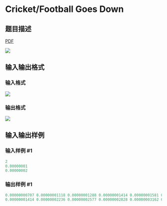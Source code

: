 # Cricket/Football Goes Down

## 题目描述

[problemUrl]: https://uva.onlinejudge.org/index.php?option=com_onlinejudge&Itemid=8&category=15&page=show_problem&problem=1286

[PDF](https://uva.onlinejudge.org/external/103/p10345.pdf)

![](https://cdn.luogu.com.cn/upload/vjudge_pic/UVA10345/8082f714cbace912b781e239742fcb6dfffb513e.png)

## 输入输出格式

### 输入格式

![](https://cdn.luogu.com.cn/upload/vjudge_pic/UVA10345/5ca04a7884ec3a185a82811995ef32be04fe865b.png)

### 输出格式

![](https://cdn.luogu.com.cn/upload/vjudge_pic/UVA10345/a32cfa5b92bac4b40aad9daef615d97216389d4b.png)

## 输入输出样例

### 输入样例 #1

```cpp
2
0.00000001
0.00000002
```


### 输出样例 #1

```cpp
0.00000000707 0.00000001118 0.00000001288 0.00000001414 0.00000001581 0.00000001689
0.00000001414 0.00000002236 0.00000002577 0.00000002828 0.00000003162 0.00000003377
```


